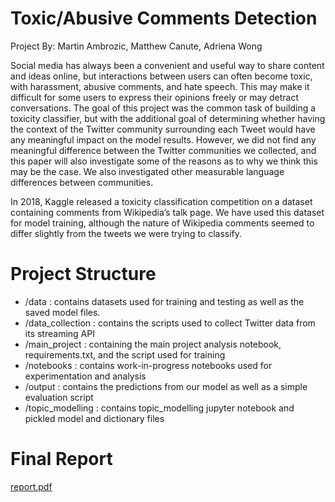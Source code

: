 # Toxic/Abusive Comments Detection

Project By: Martin Ambrozic, Matthew Canute, Adriena Wong

Social media has always been a convenient and useful way to share content and ideas online, but interactions between users can often become toxic, with harassment, abusive comments, and hate speech. This may make it difficult for some users to express their opinions freely or may detract conversations. The goal of this project was the common task of building a toxicity classifier, but with the additional goal of determining whether having the context of the Twitter community surrounding each Tweet would have any meaningful impact on the model results. However, we did not find any meaningful difference between the Twitter communities we collected, and this paper will also investigate some of the reasons as to why we think this may be the case. We also investigated other measurable language differences between communities.

In 2018, Kaggle released a toxicity classification competition on a dataset containing comments from Wikipedia’s talk page. We have used this dataset for model training, although the nature of Wikipedia comments seemed to differ slightly from the tweets we were trying to classify.

# Project Structure
- /data : contains datasets used for training and testing as well as the saved model files.
- /data_collection : contains the scripts used to collect Twitter data from its streaming API
- /main_project : containing the main project analysis notebook, requirements.txt, and the script used for training
- /notebooks : contains work-in-progress notebooks used for experimentation and analysis
- /output : contains the predictions from our model as well as a simple evaluation script
- /topic_modelling : contains topic_modelling jupyter notebook and pickled model and dictionary files

# Final Report

[report.pdf](https://github.com/atwong88/Twitter_Toxicity_Detection/files/5466925/report.pdf)
